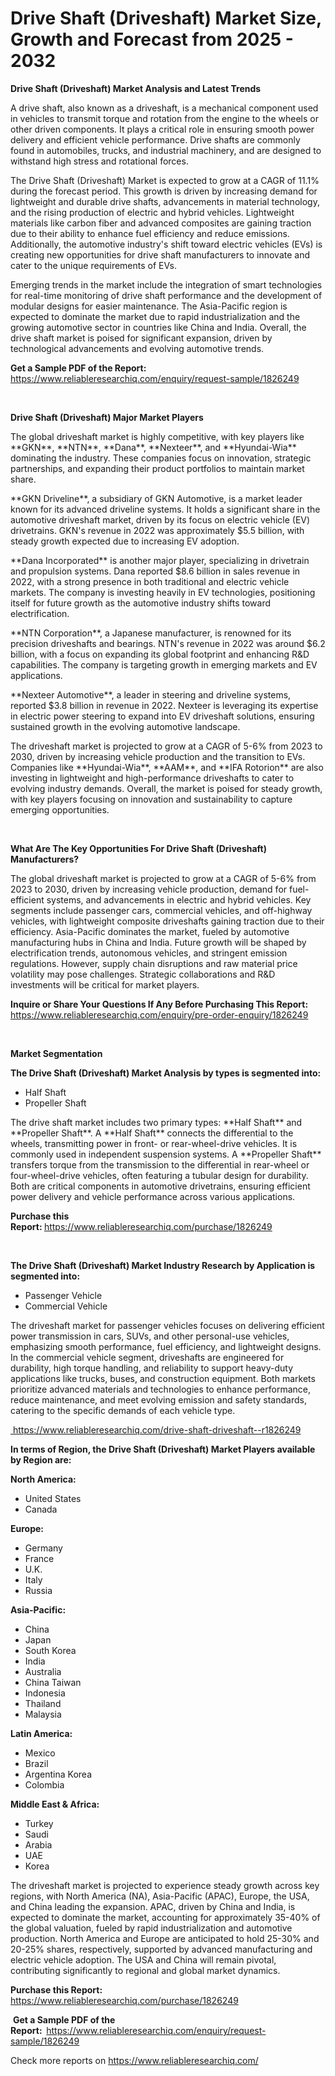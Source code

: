 <p><h1>Drive Shaft (Driveshaft) Market Size, Growth and Forecast from 2025 - 2032</h1></p><p><strong>Drive Shaft (Driveshaft) Market Analysis and Latest Trends</strong></p>
<p><p>A drive shaft, also known as a driveshaft, is a mechanical component used in vehicles to transmit torque and rotation from the engine to the wheels or other driven components. It plays a critical role in ensuring smooth power delivery and efficient vehicle performance. Drive shafts are commonly found in automobiles, trucks, and industrial machinery, and are designed to withstand high stress and rotational forces.</p><p>The Drive Shaft (Driveshaft) Market is expected to grow at a CAGR of 11.1% during the forecast period. This growth is driven by increasing demand for lightweight and durable drive shafts, advancements in material technology, and the rising production of electric and hybrid vehicles. Lightweight materials like carbon fiber and advanced composites are gaining traction due to their ability to enhance fuel efficiency and reduce emissions. Additionally, the automotive industry's shift toward electric vehicles (EVs) is creating new opportunities for drive shaft manufacturers to innovate and cater to the unique requirements of EVs.</p><p>Emerging trends in the market include the integration of smart technologies for real-time monitoring of drive shaft performance and the development of modular designs for easier maintenance. The Asia-Pacific region is expected to dominate the market due to rapid industrialization and the growing automotive sector in countries like China and India. Overall, the drive shaft market is poised for significant expansion, driven by technological advancements and evolving automotive trends.</p></p>
<p><strong>Get a Sample PDF of the Report:&nbsp;</strong> <a href="https://www.reliableresearchiq.com/enquiry/request-sample/1826249?utm_campaign=1170&utm_medium=2&utm_source=Github&utm_content=ia&utm_term=23012025&utm_id=drive-shaft-driveshaft">https://www.reliableresearchiq.com/enquiry/request-sample/1826249</a></p>
<p>&nbsp;</p>
<p><strong>Drive Shaft (Driveshaft) Major Market Players</strong></p>
<p><p>The global driveshaft market is highly competitive, with key players like **GKN**, **NTN**, **Dana**, **Nexteer**, and **Hyundai-Wia** dominating the industry. These companies focus on innovation, strategic partnerships, and expanding their product portfolios to maintain market share.</p><p>**GKN Driveline**, a subsidiary of GKN Automotive, is a market leader known for its advanced driveline systems. It holds a significant share in the automotive driveshaft market, driven by its focus on electric vehicle (EV) drivetrains. GKN's revenue in 2022 was approximately $5.5 billion, with steady growth expected due to increasing EV adoption.</p><p>**Dana Incorporated** is another major player, specializing in drivetrain and propulsion systems. Dana reported $8.6 billion in sales revenue in 2022, with a strong presence in both traditional and electric vehicle markets. The company is investing heavily in EV technologies, positioning itself for future growth as the automotive industry shifts toward electrification.</p><p>**NTN Corporation**, a Japanese manufacturer, is renowned for its precision driveshafts and bearings. NTN's revenue in 2022 was around $6.2 billion, with a focus on expanding its global footprint and enhancing R&D capabilities. The company is targeting growth in emerging markets and EV applications.</p><p>**Nexteer Automotive**, a leader in steering and driveline systems, reported $3.8 billion in revenue in 2022. Nexteer is leveraging its expertise in electric power steering to expand into EV driveshaft solutions, ensuring sustained growth in the evolving automotive landscape.</p><p>The driveshaft market is projected to grow at a CAGR of 5-6% from 2023 to 2030, driven by increasing vehicle production and the transition to EVs. Companies like **Hyundai-Wia**, **AAM**, and **IFA Rotorion** are also investing in lightweight and high-performance driveshafts to cater to evolving industry demands. Overall, the market is poised for steady growth, with key players focusing on innovation and sustainability to capture emerging opportunities.</p></p>
<p>&nbsp;</p>
<p><strong>What Are The Key Opportunities For Drive Shaft (Driveshaft) Manufacturers?</strong></p>
<p><p>The global driveshaft market is projected to grow at a CAGR of 5-6% from 2023 to 2030, driven by increasing vehicle production, demand for fuel-efficient systems, and advancements in electric and hybrid vehicles. Key segments include passenger cars, commercial vehicles, and off-highway vehicles, with lightweight composite driveshafts gaining traction due to their efficiency. Asia-Pacific dominates the market, fueled by automotive manufacturing hubs in China and India. Future growth will be shaped by electrification trends, autonomous vehicles, and stringent emission regulations. However, supply chain disruptions and raw material price volatility may pose challenges. Strategic collaborations and R&D investments will be critical for market players.</p></p>
<p><strong>Inquire or Share Your Questions If Any Before Purchasing This Report:</strong> <a href="https://www.reliableresearchiq.com/enquiry/pre-order-enquiry/1826249?utm_campaign=1170&utm_medium=2&utm_source=Github&utm_content=ia&utm_term=23012025&utm_id=drive-shaft-driveshaft">https://www.reliableresearchiq.com/enquiry/pre-order-enquiry/1826249</a></p>
<p>&nbsp;</p>
<p><strong>Market Segmentation</strong></p>
<p><strong>The Drive Shaft (Driveshaft) Market Analysis by types is segmented into:</strong></p>
<p><ul><li>Half Shaft</li><li>Propeller Shaft</li></ul></p>
<p><p>The drive shaft market includes two primary types: **Half Shaft** and **Propeller Shaft**. A **Half Shaft** connects the differential to the wheels, transmitting power in front- or rear-wheel-drive vehicles. It is commonly used in independent suspension systems. A **Propeller Shaft** transfers torque from the transmission to the differential in rear-wheel or four-wheel-drive vehicles, often featuring a tubular design for durability. Both are critical components in automotive drivetrains, ensuring efficient power delivery and vehicle performance across various applications.</p></p>
<p><strong>Purchase this Report:&nbsp;</strong><a href="https://www.reliableresearchiq.com/purchase/1826249?utm_campaign=1170&utm_medium=2&utm_source=Github&utm_content=ia&utm_term=23012025&utm_id=drive-shaft-driveshaft">https://www.reliableresearchiq.com/purchase/1826249</a></p>
<p>&nbsp;</p>
<p><strong>The Drive Shaft (Driveshaft) Market Industry Research by Application is segmented into:</strong></p>
<p><ul><li>Passenger Vehicle</li><li>Commercial Vehicle</li></ul></p>
<p><p>The driveshaft market for passenger vehicles focuses on delivering efficient power transmission in cars, SUVs, and other personal-use vehicles, emphasizing smooth performance, fuel efficiency, and lightweight designs. In the commercial vehicle segment, driveshafts are engineered for durability, high torque handling, and reliability to support heavy-duty applications like trucks, buses, and construction equipment. Both markets prioritize advanced materials and technologies to enhance performance, reduce maintenance, and meet evolving emission and safety standards, catering to the specific demands of each vehicle type.</p></p>
<p><a href="https://www.reliableresearchiq.com/drive-shaft-driveshaft--r1826249?utm_campaign=1170&utm_medium=2&utm_source=Github&utm_content=ia&utm_term=23012025&utm_id=drive-shaft-driveshaft">&nbsp;https://www.reliableresearchiq.com/drive-shaft-driveshaft--r1826249</a></p>
<p><strong>In terms of Region, the Drive Shaft (Driveshaft) Market Players available by Region are:</strong></p>
<p>
    <p> <strong> North America: </strong>
        <ul>
            <li>United States</li>
            <li>Canada</li>
        </ul>
        </p> 
    <p> <strong> Europe: </strong>
        <ul>
            <li>Germany</li>
            <li>France</li>
            <li>U.K.</li>
            <li>Italy</li>
            <li>Russia</li>
        </ul>
        </p> 
    <p> <strong> Asia-Pacific: </strong>
        <ul>
            <li>China</li>
            <li>Japan</li>
            <li>South Korea</li>
            <li>India</li>
            <li>Australia</li>
            <li>China Taiwan</li>
            <li>Indonesia</li>
            <li>Thailand</li>
            <li>Malaysia</li>
        </ul>
        </p> 
    <p> <strong> Latin America: </strong>
        <ul>
            <li>Mexico</li>
            <li>Brazil</li>
            <li>Argentina Korea</li>
            <li>Colombia</li>
        </ul>
        </p> 
    <p> <strong> Middle East & Africa: </strong>
        <ul>
            <li>Turkey</li>
            <li>Saudi</li>
            <li>Arabia</li>
            <li>UAE</li>
            <li>Korea</li>
        </ul>
    </p>
    </p>
<p><p>The driveshaft market is projected to experience steady growth across key regions, with North America (NA), Asia-Pacific (APAC), Europe, the USA, and China leading the expansion. APAC, driven by China and India, is expected to dominate the market, accounting for approximately 35-40% of the global valuation, fueled by rapid industrialization and automotive production. North America and Europe are anticipated to hold 25-30% and 20-25% shares, respectively, supported by advanced manufacturing and electric vehicle adoption. The USA and China will remain pivotal, contributing significantly to regional and global market dynamics.</p></p>
<p><strong>Purchase this Report: </strong><a href="https://www.reliableresearchiq.com/purchase/1826249?utm_campaign=1170&utm_medium=2&utm_source=Github&utm_content=ia&utm_term=23012025&utm_id=drive-shaft-driveshaft">https://www.reliableresearchiq.com/purchase/1826249</a></p>
<p>&nbsp;<strong>Get a Sample PDF of the Report:&nbsp;&nbsp;</strong><a href="https://www.reliableresearchiq.com/enquiry/request-sample/1826249?utm_campaign=1170&utm_medium=2&utm_source=Github&utm_content=ia&utm_term=23012025&utm_id=drive-shaft-driveshaft">https://www.reliableresearchiq.com/enquiry/request-sample/1826249</a></p>
<p><strong></strong></p>
<p>Check more reports on <a href="https://www.reliableresearchiq.com/?utm_campaign=1170&utm_medium=2&utm_source=Github&utm_content=ia&utm_term=23012025&utm_id=drive-shaft-driveshaft">https://www.reliableresearchiq.com/</a></p>